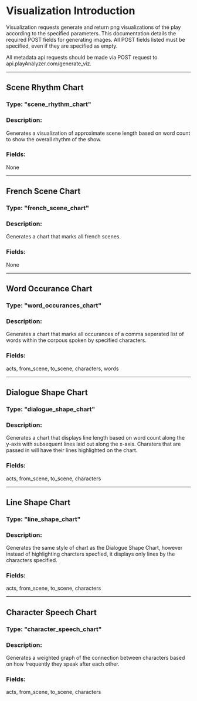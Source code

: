 # Visualization Introduction
Visualization requests generate and return png visualizations of the play according to the specified parameters.  This documentation details the required POST fields for generating images.  All POST fields listed must be specified, even if they are specified as empty.

All metadata api requests should be made via POST request to api.playAnalyzer.com/generate_viz.  

-----
## Scene Rhythm Chart
### Type: "scene\_rhythm\_chart"<br>

### Description:<br>
Generates a visualization of approximate scene length based on word count to show the overall rhythm of the show.

### Fields:<br>
None

-----
## French Scene Chart
### Type: "french\_scene\_chart"<br>

### Description:<br>
Generates a chart that marks all french scenes.

### Fields:<br>
None

-----
## Word Occurance Chart
### Type: "word\_occurances\_chart"<br>

### Description:<br>
Generates a chart that marks all occurances of a comma seperated list of words within the corpous spoken by specified characters.

### Fields:<br>
acts, from_scene, to_scene, characters, words

-----
## Dialogue Shape Chart
### Type: "dialogue\_shape\_chart"<br>

### Description:<br>
Generates a chart that displays line length based on word count along the y-axis with subsequent lines laid out along the x-axis.  Charaters that are passed in will have their lines highlighted on the chart.

### Fields:<br>
acts, from_scene, to_scene, characters

-----
## Line Shape Chart
### Type: "line\_shape\_chart"<br>

### Description:<br>
Generates the same style of chart as the Dialogue Shape Chart, however instead of highlighting charcters specfied, it displays only lines by the characters specified.

### Fields:<br>
acts, from_scene, to_scene, characters

-----
## Character Speech Chart
### Type: "character\_speech_chart"<br>

### Description:<br>
Generates a weighted graph of the connection between characters based on how frequently they speak after each other.

### Fields:<br>
acts, from_scene, to_scene, characters